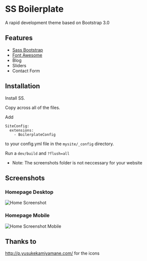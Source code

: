 # SS Boilerplate #

A rapid development theme based on Bootstrap 3.0

## Features ##

* [Sass Bootstrap](https://github.com/thomas-mcdonald/bootstrap-sass)
* [Font Awesome](http://fontawesome.io/)
* Blog
* Sliders
* Contact Form

## Installation ##

Install SS.

Copy across all of the files.

Add
```
SiteConfig:
  extensions:
    - BoilerplateConfig
```

to your config.yml file in the `mysite/_config` directory.

Run a `dev/build` and `?flush=all`

* Note: The screenshots folder is not neccessary for your website

## Screenshots ##

### Homepage Desktop ###

![Home Screenshot](https://raw.github.com/Rhym/ss_boilerplate/master/screenshots/home.png "Home")

### Homepage Mobile ###

![Home Screenshot Mobile](https://raw.github.com/Rhym/ss_boilerplate/master/screenshots/home-phone.png "Home Mobile")

## Thanks to ##

http://p.yusukekamiyamane.com/ for the icons
